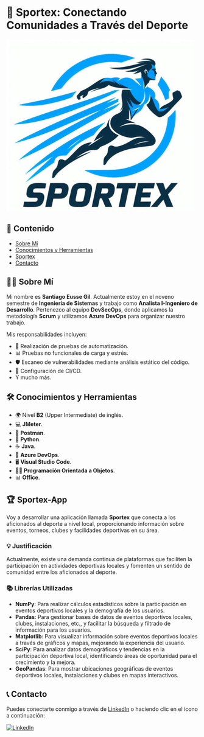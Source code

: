 # 🏅 Sportex: Conectando Comunidades a Través del Deporte

![SportexLogoCompleto](https://github.com/eusse701sg/ppi_dai_EUSSEs/blob/main/assets/LogoSportexCompleto.PNG)

## 📑 Contenido
- [Sobre Mí](#sobre-mí)
- [Conocimientos y Herramientas](#conocimientos-y-herramientas)
- [Sportex](#sportex-app)
- [Contacto](#contacto)

## 🙋‍♂️ Sobre Mí
Mi nombre es **Santiago Eusse Gil**. Actualmente estoy en el noveno semestre de **Ingeniería de Sistemas** y trabajo como **Analista I-Ingeniero de Desarrollo**. Pertenezco al equipo **DevSecOps**, donde aplicamos la metodología **Scrum** y utilizamos **Azure DevOps** para organizar nuestro trabajo.

Mis responsabilidades incluyen:
- 🔄 Realización de pruebas de automatización.
- 📊 Pruebas no funcionales de carga y estrés.
- 🛡️ Escaneo de vulnerabilidades mediante análisis estático del código.
- 🚀 Configuración de CI/CD.
- Y mucho más.

## 🛠️ Conocimientos y Herramientas
- 🌍 Nivel **B2** (Upper Intermediate) de inglés.
- 💻 **JMeter**.
- 🧪 **Postman**.
- 🐍 **Python**.
- ☕ **Java**.
- 🚀 **Azure DevOps**.
- 🖥️ **Visual Studio Code**.
- 👨‍💻 **Programación Orientada a Objetos**.
- 📊 **Office**.

## 🏆 Sportex-App
Voy a desarrollar una aplicación llamada **Sportex** que conecta a los aficionados al deporte a nivel local, proporcionando información sobre eventos, torneos, clubes y facilidades deportivas en su área.

### 💡 Justificación
Actualmente, existe una demanda continua de plataformas que faciliten la participación en actividades deportivas locales y fomenten un sentido de comunidad entre los aficionados al deporte.

### 📚 Librerías Utilizadas
- **NumPy**: Para realizar cálculos estadísticos sobre la participación en eventos deportivos locales y la demografía de los usuarios.
- **Pandas**: Para gestionar bases de datos de eventos deportivos locales, clubes, instalaciones, etc., y facilitar la búsqueda y filtrado de información para los usuarios.
- **Matplotlib**: Para visualizar información sobre eventos deportivos locales a través de gráficos y mapas, mejorando la experiencia del usuario.
- **SciPy**: Para analizar datos demográficos y tendencias en la participación deportiva local, identificando áreas de oportunidad para el crecimiento y la mejora.
- **GeoPandas**: Para mostrar ubicaciones geográficas de eventos deportivos locales, instalaciones y clubes en mapas interactivos.

## 📞 Contacto
Puedes conectarte conmigo a través de [LinkedIn](https://co.linkedin.com/in/santiago-eusse-gil-638b83220?trk=people-guest_people_search-card) o haciendo clic en el ícono a continuación:

<a href="https://co.linkedin.com/in/santiago-eusse-gil-638b83220?trk=people-guest_people_search-card" target="_blank">
  <img src="https://cdn-icons-png.flaticon.com/512/174/174857.png" alt="LinkedIn" width="30" height="30" style="vertical-align:middle; margin-right:10px;">
</a>

